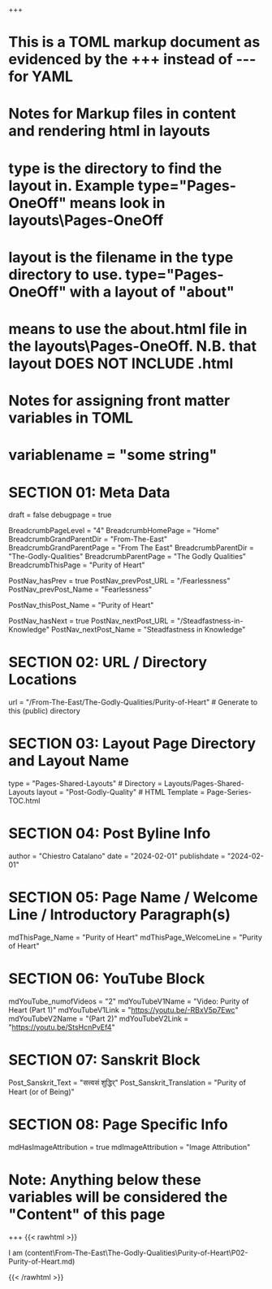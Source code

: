 +++
# This is a TOML markup document as evidenced by the +++ instead of --- for YAML
# Notes for Markup files in content and rendering html in layouts
#    type is the directory to find the layout in. Example type="Pages-OneOff" means look in layouts\Pages-OneOff
#    layout is the filename in the type directory to use. type="Pages-OneOff" with a layout of "about"
#    means to use the about.html file in the layouts\Pages-OneOff. N.B. that layout DOES NOT INCLUDE .html
#
# Notes for assigning front matter variables in TOML
#    variablename = "some string"

# SECTION 01: Meta Data
draft = false
debugpage = true

BreadcrumbPageLevel = "4"
BreadcrumbHomePage  = "Home"
BreadcrumbGrandParentDir = "From-The-East"
BreadcrumbGrandParentPage = "From The East"
BreadcrumbParentDir = "The-Godly-Qualities"
BreadcrumbParentPage = "The Godly Qualities"
BreadcrumbThisPage = "Purity of Heart"

PostNav_hasPrev = true
PostNav_prevPost_URL = "/Fearlessness"
PostNav_prevPost_Name = "Fearlessness"

PostNav_thisPost_Name = "Purity of Heart"

PostNav_hasNext = true
PostNav_nextPost_URL = "/Steadfastness-in-Knowledge"
PostNav_nextPost_Name = "Steadfastness in Knowledge"

# SECTION 02: URL / Directory Locations
url = "/From-The-East/The-Godly-Qualities/Purity-of-Heart"  # Generate to this (public) directory

# SECTION 03: Layout Page Directory and Layout Name
type = "Pages-Shared-Layouts"   # Directory = Layouts/Pages-Shared-Layouts
layout = "Post-Godly-Quality"      # HTML Template = Page-Series-TOC.html

# SECTION 04: Post Byline Info
author = "Chiestro Catalano"
date = "2024-02-01"
publishdate = "2024-02-01"

# SECTION 05: Page Name / Welcome Line / Introductory Paragraph(s)
mdThisPage_Name = "Purity of Heart"
mdThisPage_WelcomeLine = "Purity of Heart"

# SECTION 06: YouTube Block
mdYouTube_numofVideos = "2"
mdYouTubeV1Name = "Video: Purity of Heart (Part 1)"
mdYouTubeV1Link = "https://youtu.be/-RBxV5p7Ewc"
mdYouTubeV2Name = "(Part 2)"
mdYouTubeV2Link = "https://youtu.be/StsHcnPvEf4"

# SECTION 07: Sanskrit Block
Post_Sanskrit_Text = "सत्त्वसं शुद्धिर्"
Post_Sanskrit_Translation = "Purity of Heart (or of Being)"

# SECTION 08: Page Specific Info
mdHasImageAttribution = true
mdImageAttribution = "Image Attribution"

# Note: Anything below these variables will be considered the "Content" of this page

+++
{{< rawhtml >}}
  <raised-content-box class="rcb-shadow-upper-left">

I am (content\From-The-East\The-Godly-Qualities\Purity-of-Heart\P02-Purity-of-Heart.md)

  </raised-content-box>
{{< /rawhtml >}}